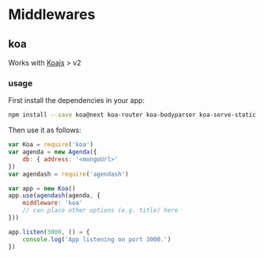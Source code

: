 # Middlewares
## koa
Works with [Koajs](https://github.com/koajs/koa) > v2
### usage
First install the dependencies in your app:
```bash
npm install --save koa@next koa-router koa-bodyparser koa-serve-static agenda
```
Then use it as follows:
```javascript
var Koa = require('koa')
var agenda = new Agenda({
    db: { address: '<mongoUrl>'
})
var agendash = require('agendash')

var app = new Koa()
app.use(agendash(agenda, {
    middleware: 'koa'
    // can place other options (e.g. title) here
}))

app.listen(3000, () = {
    console.log('App listening on port 3000.')
})
```
